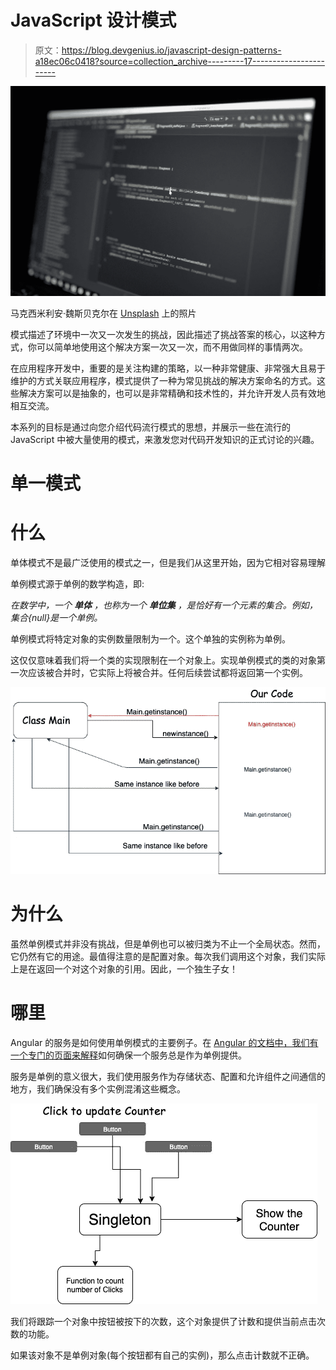 # JavaScript 设计模式

> 原文：<https://blog.devgenius.io/javascript-design-patterns-a18ec06c0418?source=collection_archive---------17----------------------->

![](img/06ab838724256b37d1356a1faf26070d.png)

马克西米利安·魏斯贝克尔在 [Unsplash](https://unsplash.com?utm_source=medium&utm_medium=referral) 上的照片

模式描述了环境中一次又一次发生的挑战，因此描述了挑战答案的核心，以这种方式，你可以简单地使用这个解决方案一次又一次，而不用做同样的事情两次。

在应用程序开发中，重要的是关注构建的策略，以一种非常健康、非常强大且易于维护的方式关联应用程序，模式提供了一种为常见挑战的解决方案命名的方式。这些解决方案可以是抽象的，也可以是非常精确和技术性的，并允许开发人员有效地相互交流。

本系列的目标是通过向您介绍代码流行模式的思想，并展示一些在流行的 JavaScript 中被大量使用的模式，来激发您对代码开发知识的正式讨论的兴趣。

# 单一模式

# 什么

单体模式不是最广泛使用的模式之一，但是我们从这里开始，因为它相对容易理解

单例模式源于单例的数学构造，即:

*在数学中，一个* ***单体*** *，也称为一个* ***单位集*** *，是恰好有一个元素的集合。例如，集合{null}是一个单例。*

单例模式将特定对象的实例数量限制为一个。这个单独的实例称为单例。

这仅仅意味着我们将一个类的实现限制在一个对象上。实现单例模式的类的对象第一次应该被合并时，它实际上将被合并。任何后续尝试都将返回第一个实例。

![](img/bf6183e3bcb8bd76cb0bedaee3b1efa6.png)

# 为什么

虽然单例模式并非没有挑战，但是单例也可以被归类为不止一个全局状态。然而，它仍然有它的用途。最值得注意的是配置对象。每次我们调用这个对象，我们实际上是在返回一个对这个对象的引用。因此，一个独生子女！

# 哪里

Angular 的服务是如何使用单例模式的主要例子。在 [Angular 的文档中，我们有一个专门的页面来解释](https://angular.io/guide/singleton-services)如何确保一个服务总是作为单例提供。

服务是单例的意义很大，我们使用服务作为存储状态、配置和允许组件之间通信的地方，我们确保没有多个实例混淆这些概念。

![](img/6bf979300ca97f736ba798505aacd75d.png)

我们将跟踪一个对象中按钮被按下的次数，这个对象提供了计数和提供当前点击次数的功能。

如果该对象不是单例对象(每个按钮都有自己的实例)，那么点击计数就不正确。